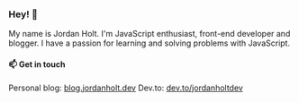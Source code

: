 ### Hey! 👋

<!--
**jordanholtdev/jordanholtdev** is a ✨ _special_ ✨ repository because its `README.md` (this file) appears on your GitHub profile.
-->

My name is Jordan Holt. I'm JavaScript enthusiast, front-end developer and blogger. I have a passion for learning and solving problems with JavaScript. 


#### 📫 Get in touch

Personal blog: [blog.jordanholt.dev](https://blog.jordanholt.dev/)
Dev.to: [dev.to/jordanholtdev](https://dev.to/jordanholtdev)

